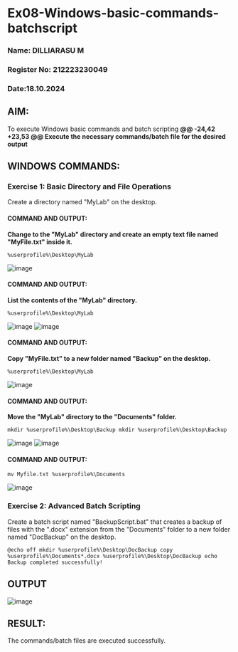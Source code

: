 # Ex08-Windows-basic-commands-batchscript

### Name: DILLIARASU M
### Register No: 212223230049
### Date:18.10.2024

## AIM:
To execute Windows basic commands and batch scripting
**@@ -24,42 +23,53 @@ Execute the necessary commands/batch file for the desired output**

## WINDOWS COMMANDS:

### Exercise 1: Basic Directory and File Operations
Create a directory named "MyLab" on the desktop.

#### COMMAND AND OUTPUT:

**Change to the "MyLab" directory and create an empty text file named "MyFile.txt" inside it.**
```
%userprofile%\Desktop\MyLab
```

![image](https://github.com/Nandhakumar1313/Windows-basic-commands-batchscript/assets/120230694/c206b1a2-a6cd-4a05-8be1-0e757209c1bd)


#### COMMAND AND OUTPUT:

**List the contents of the "MyLab" directory.**
```
%userprofile%\Desktop\MyLab
```

![image](https://github.com/Nandhakumar1313/Windows-basic-commands-batchscript/assets/120230694/4b447d26-41f7-404f-9b36-abeade389383)
![image](https://github.com/Nandhakumar1313/Windows-basic-commands-batchscript/assets/120230694/5fdde096-136f-429f-b875-df720b5ace5f)

#### COMMAND AND OUTPUT:

**Copy "MyFile.txt" to a new folder named "Backup" on the desktop.**
```
%userprofile%\Desktop\MyLab
```

![image](https://github.com/Nandhakumar1313/Windows-basic-commands-batchscript/assets/120230694/d7c09055-e3c0-40a6-acc8-9c7a0d074a87)


#### COMMAND AND OUTPUT:

**Move the "MyLab" directory to the "Documents" folder.**
```
mkdir %userprofile%\Desktop\Backup mkdir %userprofile%\Desktop\Backup
```

![image](https://github.com/Nandhakumar1313/Windows-basic-commands-batchscript/assets/120230694/7ec9d35f-de3b-471f-a9ca-6f2a6d423eb2)
![image](https://github.com/Nandhakumar1313/Windows-basic-commands-batchscript/assets/120230694/b745898c-a420-4802-8b01-515134b5f90a)


#### COMMAND AND OUTPUT:

```
mv Myfile.txt %userprofile%\Documents
```

![image](https://github.com/Nandhakumar1313/Windows-basic-commands-batchscript/assets/120230694/2a79b20b-4617-4582-afe4-b7b93fb63e29)

### Exercise 2: Advanced Batch Scripting
Create a batch script named "BackupScript.bat" that creates a backup of files with the ".docx" extension from the "Documents" folder to a new folder named "DocBackup" on the desktop.

```
@echo off mkdir %userprofile%\Desktop\DocBackup copy %userprofile%\Documents*.docx %userprofile%\Desktop\DocBackup echo Backup completed successfully!
```

## OUTPUT
![image](https://github.com/Nandhakumar1313/Windows-basic-commands-batchscript/assets/120230694/404d9504-2a72-4f94-aaed-bc617279bb62)

## RESULT:
The commands/batch files are executed successfully.
